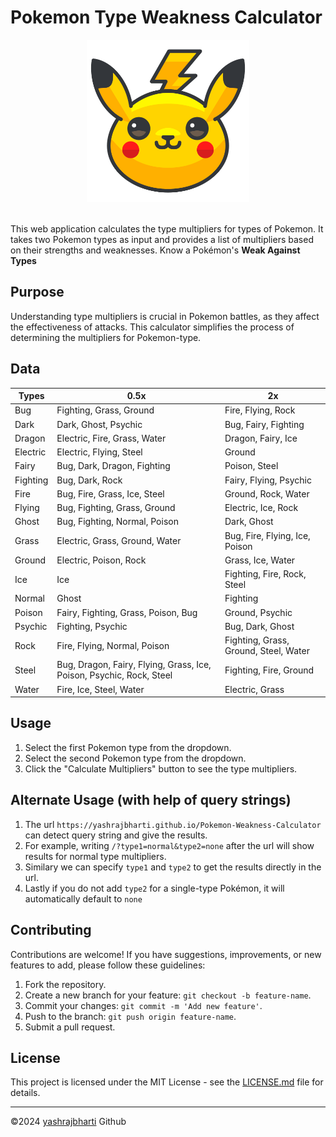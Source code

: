 # Pokemon Type Weakness Calculator

<p align="center">
  <img src="./favicon.png" height="260px">
  <br>
  <img alt="" src="https://img.shields.io/github/license/yashrajbharti/Pokemon-Weakness-Calculator">
  <img alt="" src="https://img.shields.io/github/issues/yashrajbharti/Pokemon-Weakness-Calculator?color=blue">
  <img alt="" src="https://img.shields.io/github/forks/yashrajbharti/Pokemon-Weakness-Calculator?style=social">
  <img alt="" src="https://img.shields.io/github/languages/top/yashrajbharti/Pokemon-Weakness-Calculator?color=f0db4f">
</p>

This web application calculates the type multipliers for types of Pokemon. It takes two Pokemon types as input and provides a list of multipliers based on their strengths and weaknesses. Know a Pokémon's **Weak Against Types** 

## Purpose

Understanding type multipliers is crucial in Pokemon battles, as they affect the effectiveness of attacks. This calculator simplifies the process of determining the multipliers for Pokemon-type.

## Data

| Types    | 0.5x                                                                 | 2x                                    |
| -------- | -------------------------------------------------------------------- | ------------------------------------- |
| Bug      | Fighting, Grass, Ground                                              | Fire, Flying, Rock                    |
| Dark     | Dark, Ghost, Psychic                                                 | Bug, Fairy, Fighting                  |
| Dragon   | Electric, Fire, Grass, Water                                         | Dragon, Fairy, Ice                    |
| Electric | Electric, Flying, Steel                                              | Ground                                |
| Fairy    | Bug, Dark, Dragon, Fighting                                          | Poison, Steel                         |
| Fighting | Bug, Dark, Rock                                                      | Fairy, Flying, Psychic                |
| Fire     | Bug, Fire, Grass, Ice, Steel                                         | Ground, Rock, Water                   |
| Flying   | Bug, Fighting, Grass, Ground                                         | Electric, Ice, Rock                   |
| Ghost    | Bug, Fighting, Normal, Poison                                        | Dark, Ghost                           |
| Grass    | Electric, Grass, Ground, Water                                       | Bug, Fire, Flying, Ice, Poison        |
| Ground   | Electric, Poison, Rock                                               | Grass, Ice, Water                     |
| Ice      | Ice                                                                  | Fighting, Fire, Rock, Steel           |
| Normal   | Ghost                                                                | Fighting                              |
| Poison   | Fairy, Fighting, Grass, Poison, Bug                                  | Ground, Psychic                       |
| Psychic  | Fighting, Psychic                                                    | Bug, Dark, Ghost                      |
| Rock     | Fire, Flying, Normal, Poison                                         | Fighting, Grass, Ground, Steel, Water |
| Steel    | Bug, Dragon, Fairy, Flying, Grass, Ice, Poison, Psychic, Rock, Steel | Fighting, Fire, Ground                |
| Water    | Fire, Ice, Steel, Water                                              | Electric, Grass                       |

## Usage

1. Select the first Pokemon type from the dropdown.
2. Select the second Pokemon type from the dropdown.
3. Click the "Calculate Multipliers" button to see the type multipliers.

## Alternate Usage (with help of query strings)

1. The url `https://yashrajbharti.github.io/Pokemon-Weakness-Calculator` can detect query string and give the results.
2. For example, writing `/?type1=normal&type2=none` after the url will show results for normal type multipliers.
3. Similary we can specify `type1` and `type2` to get the results directly in the url.
4. Lastly if you do not add `type2` for a single-type Pokémon, it will automatically default to `none`

## Contributing

Contributions are welcome! If you have suggestions, improvements, or new features to add, please follow these guidelines:

1. Fork the repository.
2. Create a new branch for your feature: `git checkout -b feature-name`.
3. Commit your changes: `git commit -m 'Add new feature'`.
4. Push to the branch: `git push origin feature-name`.
5. Submit a pull request.

## License

This project is licensed under the MIT License - see the [LICENSE.md](https://github.com/yashrajbharti/Pokemon-Weakness-Calculator/blob/main/LICENSE) file for details.

---

©2024 [yashrajbharti](https://github.com/yashrajbharti) Github
